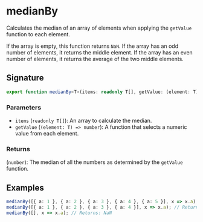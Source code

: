 # medianBy

Calculates the median of an array of elements when applying the `getValue` function to each element.

If the array is empty, this function returns `NaN`.
If the array has an odd number of elements, it returns the middle element.
If the array has an even number of elements, it returns the average of the two middle elements.

## Signature

```typescript
export function medianBy<T>(items: readonly T[], getValue: (element: T) => number): number;
```

### Parameters

- `items` (`readonly T[]`): An array to calculate the median.
- `getValue` (`(element: T) => number`): A function that selects a numeric value from each element.

### Returns

(`number`): The median of all the numbers as determined by the `getValue` function.

## Examples

```typescript
medianBy([{ a: 1 }, { a: 2 }, { a: 3 }, { a: 4 }, { a: 5 }], x => x.a); // Returns: 3
medianBy([{ a: 1 }, { a: 2 }, { a: 3 }, { a: 4 }], x => x.a); // Returns: 2.5
medianBy([], x => x.a); // Returns: NaN
```